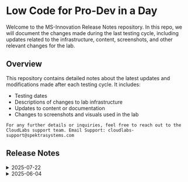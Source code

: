 # Low Code for Pro-Dev in a Day 

Welcome to the MS-Innovation Release Notes repository. In this repo, we will document the changes made during the last testing cycle, including updates related to the infrastructure, content, screenshots, and other relevant changes for the lab.

## Overview

This repository contains detailed notes about the latest updates and modifications made after each testing cycle. It includes:

- Testing dates
- Descriptions of changes to lab infrastructure
- Updates to content or documentation
- Changes to screenshots and visuals used in the lab

`For any further details or inquiries, feel free to reach out to the CloudLabs support team. Email Support: cloudlabs-support@spektrasystems.com`

## Release Notes
<details>
  <summary>2025-07-22</summary>

### Release Date : 2025-07-22

- **Testing Date**: 2025-07-22

## Infrastructure Changes

**Details:**
- Updated automation script to fix *dev test* environment deployment in power apps portal.
- Resolved the license issue.

## Content Changes
 
- Included explicit navigation steps to ensure users reach the correct development environment.

## Screenshot Updates

- Included multiple screenshots to enhance clarity.

## Testing Notes

- **Testing Date**: 2025-07-22
- **Tested Features**: Inline validations, latest UI changes, decreasing lab provisioning time, complete functionality of the lab.
- **Issues Found**: The lab guide appears to be accurate, with no identified issues. The deployment failure is related to a missing or insufficient PowerApps license.
- **Resolved Issues**: Resolved license discrepancies and improved deployment stability. No significant changes to lab guide instructions, but added additional screenshots to enhance clarity.
  
</details>

<details>
  <summary>2025-06-04</summary>

### Release Date: 2025-06-04

- **Change**: Updated logon script to fix dev test environement deployment in power apps portal, fixed pac and npm packages installation.
- **Testing Date**: 2025-06-04

## Infrastructure Changes

**Change:**
- Updated logon script and fixed the issues.

**Details:**
- The dev test environment was getting failed to get created in power apps portal.
- pac and npm packages were getting failed to install. 
- To make deployment and the logon script to get succeeded, the environment was assigned with **Powerapps Premium** and **Microsoft 365 E3(no teams)** license before the deployment. 

## Content Changes
 
- The overview of all three labs are updated which provides insights on the tasks done in the respective labs.
- Added clear instructions for users to navigate to correct development environment.

## Screenshot Updates

- Screenshots have been updated as per new UI changes and updated instructions.
- Added new screenshots where users need to select right development environment and right files from the virtual machine.
- Getting started page has been updated as per the new UI changes in the CloudLabs.

## Testing Notes

- **Testing Date**: 2025-06-04
- **Tested Features**: Inline validations, latest UI changes, functionality of the lab.
- **Issues Found**: Dev test environment was not showing up in powerapps portal, pac and npm pacakges are not installed.
- **Resolved Issues**: Updated logon script to fix the issues mentioned and need to assign **Powerapps Premium** and **Microsoft 365 E3(no teams)** license before the logon script starts.
---
</details>
